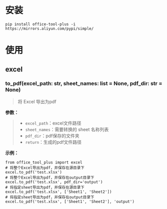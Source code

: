 # 安装
```shell
pip install office-tool-plus -i https://mirrors.aliyun.com/pypi/simple/
```

# 使用
## excel
### to_pdf(excel_path: str, sheet_names: list = None, pdf_dir: str = None) 
> 将 Excel 导出为pdf

**参数：**
> - `excel_path`：excel文件路径
> - `sheet_names`：需要转换的 sheet 名称列表
> - `pdf_dir`：pdf保存的文件夹
> - `return`：生成的pdf文件路径

**示例：**
```shell
from office_tool_plus import excel
# 将整个Excel导出为pdf，并保存在源目录下
excel.to_pdf('test.xlsx')
# 将整个Excel导出为pdf，并保存在output目录下
excel.to_pdf('test.xlsx', pdf_dir='output')
# 将指定sheet导出为pdf，并保存在源目录下
excel.to_pdf('test.xlsx', ['Sheet1', 'Sheet2'])
# 将指定sheet导出为pdf，并保存在output目录下
excel.to_pdf('test.xlsx', ['Sheet1', 'Sheet2'], 'output')
```


